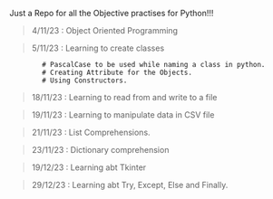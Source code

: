 Just a Repo for all the Objective practises for Python!!!

> 4/11/23 : Object Oriented Programming

> 5/11/23 : Learning to create classes

            # PascalCase to be used while naming a class in python.
            # Creating Attribute for the Objects.
            # Using Constructors.

> 18/11/23 : Learning to read from and write to a file

> 19/11/23 : Learning to manipulate data in CSV file

> 21/11/23 : List Comprehensions.

> 23/11/23 : Dictionary comprehension

> 19/12/23 : Learning abt Tkinter

> 29/12/23 : Learning abt Try, Except, Else and Finally.